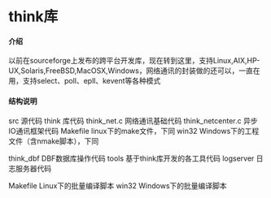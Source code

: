 # think库

#### 介绍
以前在sourceforge上发布的跨平台开发库，现在转到这里，支持Linux,AIX,HP-UX,Solaris,FreeBSD,MacOSX,Windows，网络通讯的封装做的还可以，一直在用，支持select、poll、epll、kevent等各种模式

#### 结构说明
src 源代码
  think 库代码
    think_net.c 网络通讯基础代码
    think_netcenter.c 异步IO通讯框架代码
    Makefile linux下的make文件，下同
    win32 Windows下的工程文件（含nmake脚本），下同

  think_dbf DBF数据库操作代码
  tools 基于think库开发的各工具代码
  logserver 日志服务器代码

  Makefile Linux下的批量编译脚本
  win32 Windows下的批量编译脚本
  

